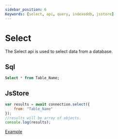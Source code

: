 ```yaml
---
sidebar_position: 6
Keywords: [select, api, query, indexeddb, jsstore]
---
```


# Select

The Select api is used to select data from a database.

## Sql

```sql
Select * from Table_Name;
```

## JsStore

```javascript
var results = await connection.select({
    from: "Table_Name"
});
//results will be array of objects.
console.log(results);
```

<p class="text--center">
    <a class="button button--info" target="_blank" href="https://ujjwalguptaofficial.github.io/idbstudio/?db=Demo&query=select(%7B%0A%20%20%20%20from%3A%20%22Customers%22%0A%7D)%3B%0A">Example</a>
</p>